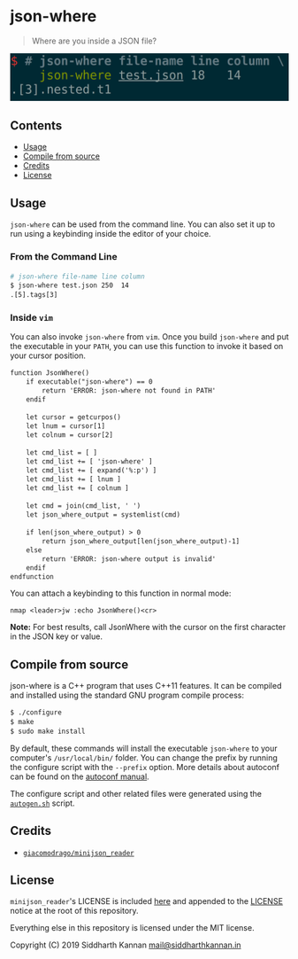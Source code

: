 # json-where

> Where are you inside a JSON file?

![screenshot][13]

## Contents

- [Usage][4]
- [Compile from source][1]
- [Credits][8]
- [License][9]

## Usage

`json-where` can be used from the command line. You can also set it up to run
using a keybinding inside the editor of your choice.

### From the Command Line

```sh
# json-where file-name line column
$ json-where test.json 250  14
.[5].tags[3]
```

### Inside `vim`

You can also invoke `json-where` from `vim`. Once you build `json-where` and put
the executable in your `PATH`, you can use this function to invoke it based on
your cursor position.

```vim
function JsonWhere()
    if executable("json-where") == 0
        return 'ERROR: json-where not found in PATH'
    endif

    let cursor = getcurpos()
    let lnum = cursor[1]
    let colnum = cursor[2]

    let cmd_list = [ ]
    let cmd_list += [ 'json-where' ]
    let cmd_list += [ expand('%:p') ]
    let cmd_list += [ lnum ]
    let cmd_list += [ colnum ]

    let cmd = join(cmd_list, ' ')
    let json_where_output = systemlist(cmd)

    if len(json_where_output) > 0
        return json_where_output[len(json_where_output)-1]
    else
        return 'ERROR: json-where output is invalid'
    endif
endfunction
```

You can attach a keybinding to this function in normal mode:

```vim
nmap <leader>jw :echo JsonWhere()<cr>
```

**Note:** For best results, call JsonWhere with the cursor on the first
character in the JSON key or value.

## Compile from source

json-where is a C++ program that uses C++11 features. It can be compiled and
installed using the standard GNU program compile process:

```sh
$ ./configure
$ make
$ sudo make install
```

By default, these commands will install the executable `json-where` to your
computer's `/usr/local/bin/` folder. You can change the prefix by running the
configure script with the `--prefix` option. More details about autoconf can be
found on the [autoconf manual][2].

The configure script and other related files were generated using the
[`autogen.sh`][3] script.

## Credits

- [`giacomodrago/minijson_reader`][10]

## License

`minijson_reader`'s LICENSE is included [here][11] and appended to the
[LICENSE][12] notice at the root of this repository.

Everything else in this repository is licensed under the MIT license.

Copyright (C) 2019 Siddharth Kannan <mail@siddharthkannan.in>

[1]: #compile-from-source
[2]: https://www.gnu.org/savannah-checkouts/gnu/autoconf/manual/autoconf-2.69/autoconf.html#Installation-Names
[3]: ./autogen.sh
[4]: #usage
[5]: #from-the-command-line
[6]: inside-vim
[7]: #install
[8]: #credits
[9]: #license
[10]: https://github.com/giacomodrago/minijson_reader
[11]: ./src/nested_json/minijson/LICENSE.txt
[12]: ./LICENSE
[13]: ./img/screenshot.png
